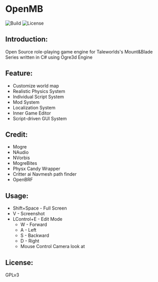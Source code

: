 # OpenMB
![Build](https://travis-ci.org/cookgreen/AMGE.svg?branch=dev) ![License](https://img.shields.io/badge/License-GPL-blue.svg)

## Introduction:
Open Source role-playing game engine for Taleworlds's Mount&Blade Series written in C# using Ogre3d Engine

## Feature:
* Customize world map  
* Realistic Physics System  
* Individual Script System
* Mod System  
* Localization System  
* Inner Game Editor  
* Script-driven GUI System  

## Credit:
* Mogre  
* NAudio  
* NVorbis  
* MogreBites  
* Physx Candy Wrapper
* Critter ai Navmesh path finder
* OpenBRF

## Usage:
* Shift+Space - Full Screen  
* V - Screenshot  
* LControl+E - Edit Mode  
  * W - Forward  
  * A - Left  
  * S - Backward  
  * D - Right  
  * Mouse Control Camera look at  

## License:
GPLv3
